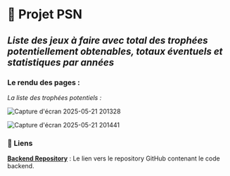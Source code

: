 # 🚀 Projet PSN

## _Liste des jeux à faire avec total des trophées potentiellement obtenables, totaux éventuels et statistiques par années_

### Le rendu des pages : 

_La liste des trophées potentiels :_

![Capture d'écran 2025-05-21 201328](https://github.com/user-attachments/assets/6747a4a2-e426-4b6a-97e6-d1a7ececfb51)

![Capture d'écran 2025-05-21 201441](https://github.com/user-attachments/assets/dfdd57af-e73c-49da-bd73-22d6e1ad2b13)


### 🔗 Liens

**[Backend Repository](https://github.com/cedric-chimot/psn-back)** : Le lien vers le repository GitHub contenant le code backend.

